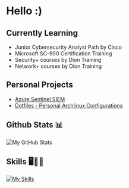 # Hello :)

## Currently Learning
- Junior Cybersecurity Analyst Path by Cisco
- Microsoft SC-900 Certification Training
- Security+ courses by Dion Training
- Network+ courses by Dion Training

## Personal Projects
- [Azure Sentinel SIEM](https://github.com/burgues0/azure-soc-honeypot)
- [Dotfiles - Personal Archlinux Configurations](https://github.com/burgues0/dotfiles)

## Github Stats 📊

<img alt="My GitHub Stats" src="https://github-readme-stats.vercel.app/api?username=burgues0&show_icons=true&theme=dark#gh-dark-mode-only"/>

## Skills 🖥️👨‍💻

[![My Skills](https://skillicons.dev/icons?i=py,linux,bash,powershell)](https://skillicons.dev)
